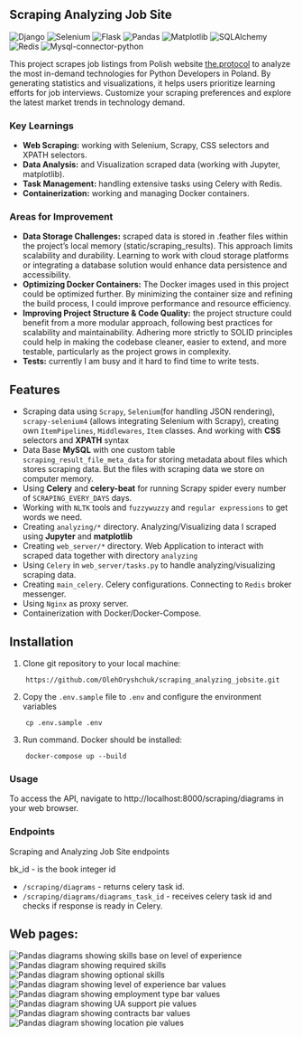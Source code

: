 ## Scraping Analyzing Job Site

![Django](https://img.shields.io/badge/Scrapy-2.11.2-brightgreen.svg)
![Selenium](https://img.shields.io/badge/Selenium-4.27.1-blue.svg)
![Flask](https://img.shields.io/badge/Flask-3.0.3-brightgreen.svg)
![Pandas](https://img.shields.io/badge/Pandas-2.2.2-ab5591.svg)
![Matplotlib](https://img.shields.io/badge/Matplotlib-3.8.4-120108.svg)
![SQLAlchemy](https://img.shields.io/badge/SQLAlchemy-2.0.31-e35f0e.svg)
![Redis](https://img.shields.io/badge/Redis-5.2.1-e8e7e6.svg)
![Mysql-connector-python](https://img.shields.io/badge/MySQL-9.0.0-fc1c03.svg)


This project scrapes job listings from Polish website [the.protocol](https://theprotocol.it/) to analyze the most in-demand
technologies for Python Developers in Poland. By generating statistics and visualizations, 
it helps users prioritize learning efforts for job interviews. Customize your 
scraping preferences and explore the latest market trends in technology demand.

### Key Learnings 
* **Web Scraping:** working with Selenium, Scrapy, CSS selectors and XPATH selectors.
* **Data Analysis:** and Visualization scraped data (working with Jupyter, matplotlib).
* **Task Management:** handling extensive tasks using Celery with Redis.
* **Containerization:** working and managing Docker containers. 

### Areas for Improvement
* **Data Storage Challenges:** scraped data is stored in .feather files within the 
    project’s local memory (static/scraping_results). This approach limits scalability
    and durability. Learning to work with cloud storage platforms or integrating a database
    solution would enhance data persistence and accessibility.
* **Optimizing Docker Containers:** The Docker images used in this project could be optimized
  further. By minimizing the container size and refining the build process, I could improve
  performance and resource efficiency.
* **Improving Project Structure & Code Quality:** the project structure could benefit from a more modular approach, following best practices for
  scalability and maintainability. Adhering more strictly to SOLID principles could help in 
  making the codebase cleaner, easier to extend, and more testable, particularly as the project grows in complexity.
* **Tests:** currently I am busy and it hard to find time to write tests.

## Features
* Scraping data using `Scrapy`, `Selenium`(for handling JSON rendering), `scrapy-selenium4` (allows integrating
  Selenium with Scrapy), creating own `ItemPipelines`, `Middlewares`, `Item` classes. And working with **CSS**
  selectors and **XPATH** syntax
* Data Base **MySQL** with one custom table `scraping_result_file_meta_data` for storing metadata about files
  which stores scraping data. But the files with scraping data we store on computer memory.
* Using **Celery** and **celery-beat** for running Scrapy spider every number of `SCRAPING_EVERY_DAYS`
    days.
* Working with `NLTK` tools and `fuzzywuzzy` and `regular expressions` to get words we need.
* Creating `analyzing/*` directory. Analyzing/Visualizing data I scraped using **Jupyter** and **matplotlib**
* Creating `web_server/*` directory. Web Application to interact with scraped data together with directory `analyzing`
* Using `Celery` in `web_server/tasks.py` to handle analyzing/visualizing scraping data.
* Creating `main_celery`. Celery configurations. Connecting to `Redis` broker messenger.
* Using `Nginx` as proxy server.
* Containerization with Docker/Docker-Compose.


## Installation
1. Clone git repository to your local machine:
```
    https://github.com/OlehOryshchuk/scraping_analyzing_jobsite.git
```
2. Copy the `.env.sample` file to `.env` and configure the environment variables
```
    cp .env.sample .env
```
3. Run command. Docker should be installed:
```
    docker-compose up --build
```
### Usage
To access the API, navigate to http://localhost:8000/scraping/diagrams in your web browser.

### Endpoints
Scraping and Analyzing Job Site endpoints

bk_id - is the book integer id
- `/scraping/diagrams` - returns celery task id.
- `/scraping/diagrams/diagrams_task_id` - receives celery task id and checks if response is ready in Celery.

## Web pages:
![Pandas diagrams showing skills base on level of experience](./static/readme_imgs/skills_by_level_of_exp_dia.png)
![Pandas diagram showing required skills](./static/readme_imgs/required_skills_dia.png)
![Pandas diagram showing optional skills](./static/readme_imgs/optional_skills_dia.png)
![Pandas diagram showing level of experience bar values](./static/readme_imgs/level_of_exp_dia.png)
![Pandas diagram showing employment type bar values](./static/readme_imgs/employment_type_dia.png)
![Pandas diagram showing UA support pie values](./static/readme_imgs/ua_support_dia.png)
![Pandas diagram showing contracts bar values](./static/readme_imgs/contracts_dia.png)
![Pandas diagram showing location pie values](./static/readme_imgs/locations_dia.png)
